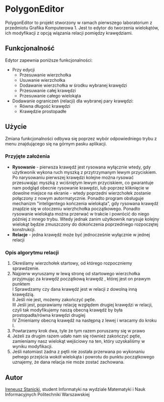# PolygonEditor
PolygonEditor to projekt stworzony w ramach pierwszego laboratorium z przedmiotu Grafika Komputerowa 1. Jest to edytor do tworzenia wielokątów, ich modyfikacji z opcją wiązania relacji pomiędzy krawędziami.

## Funkcjonalność
Edytor zapewnia poniższe funkcjonalności:
* Przy edycji  
    * Przesuwanie wierzchołka
    * Usuwanie wierzchołka
    * Dodawanie wierzchołka w środku wybranej krawędzi
    * Przesuwanie całej krawędzi
    * Przesuwanie całego wielokąta
* Dodawanie ograniczeń (relacji) dla wybranej pary krawędzi:
    * Równa długość krawędzi
    * Krawędzie prostopadłe
    
## Użycie
Zmiana funkcjonalności odbywa się poprzez wybór odpowiedniego trybu z menu znajdującego się na górnym pasku aplikacji.

### Przyjęte założenia
* <b>Rysowanie</b> - pierwsza krawędź jest rysowana wyłącznie wtedy, gdy użytkwonik wykona ruch myszką z przytrzymanym lewym przyciskiem. Po narysowaniu pierwszej krawędzi kolejne można rysować przesuwając myszką z wciśniętym lewym przyciskiem, co gwarantuje nam podgląd obecnie rysowanie krawędzi, lub poprzez kliknięcie w dowolne miejsce na ekranie - wtedy poprzedni wierzchołek zostanie połączony z nowym autormatycznie. Ponadto program obsługuje mechanizm "inteligentego kończenia wielokąta", gdy rysowana krawędź znajdzie się w otoczeniu wierzhchołka początkowego. Ponadto rysowanie wielokąta można przerwać w trakcie i powrócić do niego później z innego trybu. Wtedy jednak zanim użytkownik narysuje kolejny wielokąt będzie zmuszczony do dokończenia poprzedniego rozpoczętej konstrukcji.
* <b>Relacje</b> - jedna krawędź może być jednocześnie wyłącznie w jednej relacji

### Opis algorytmu relacji
1. Określamy wierzchołek startowy, od którego rozpoczniemy sprawdzenie.
2. Najpierw wyruszamy w lewą stronę od startowego wierzchołka przyjmując za krawędź początkową krawędź , której jest on prawym punktem</br>
  I Sprawdzamy czy dana krawędź jest w relacji z dowolną inną krawędzią.</br>
  II Jeśli nie jest, możemy zakończyć pętle.</br>
  III Jeśli jest, poprawiamy relację względem drugiej krawędzi w relacji, czyli tak modyfikujemy naszą obecną krawędź by była prostopadła/równa krawędzi drugiej</br>
  IV Zmieniamy obecną krawędź na następną z lewej i wracamy do kroku I.
 3. Powtarzamy krok dwa, tyle że tym razem poruszamy się w prawo
 4. Jeżeli za drugim razem udało nam się również zakończyć pętle, zamieniamy nasz wielokąt wejściowy na ten, który uzyskaliśmy w wyniku modyfikacji.
 5. Jeśli natomiast żadna z pętli nie została przerwana po wykonaniu pełnego przejścia wokół wielokąta i powrotu do punktu początkowego uznajemy, że dana relacja nie może zostać zachowana.
 
 ## Autor
 [Ireneusz Stanicki](https://github.com/irek14), student Informatyki na wydziale Matematyki i Nauk Informacyjnych Politechniki Warszawskiej
